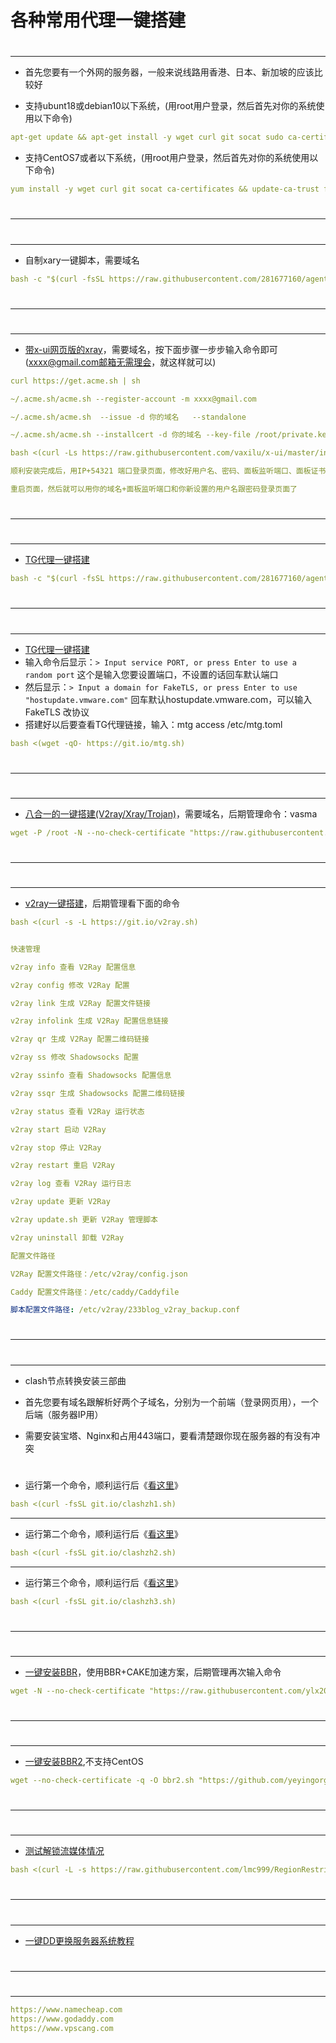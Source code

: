 # 各种常用代理一键搭建
#
---

- 首先您要有一个外网的服务器，一般来说线路用香港、日本、新加坡的应该比较好

- 支持ubunt18或debian10以下系统，(用root用户登录，然后首先对你的系统使用以下命令)
```yaml
apt-get update && apt-get install -y wget curl git socat sudo ca-certificates && update-ca-certificates
```

- 支持CentOS7或者以下系统，(用root用户登录，然后首先对你的系统使用以下命令)
```yaml
yum install -y wget curl git socat ca-certificates && update-ca-trust force-enable && yum update -y
```
#
---
#
---
- 自制xary一键脚本，需要域名
```yaml
bash -c "$(curl -fsSL https://raw.githubusercontent.com/281677160/agent/main/xray_install.sh)"
```
#
---
#
---
- [带x-ui网页版的xray](https://github.com/vaxilu/x-ui)，需要域名，按下面步骤一步步输入命令即可(xxxx@gmail.com邮箱无需理会，就这样就可以)
```yaml
curl https://get.acme.sh | sh

~/.acme.sh/acme.sh --register-account -m xxxx@gmail.com

~/.acme.sh/acme.sh  --issue -d 你的域名   --standalone

~/.acme.sh/acme.sh --installcert -d 你的域名 --key-file /root/private.key --fullchain-file /root/cert.crt

bash <(curl -Ls https://raw.githubusercontent.com/vaxilu/x-ui/master/install.sh)

顺利安装完成后，用IP+54321 端口登录页面，修改好用户名、密码、面板监听端口、面板证书公钥文件路径、面板证书密钥文件路径

重启页面，然后就可以用你的域名+面板监听端口和你新设置的用户名跟密码登录页面了
```
#
---
#
---
- [TG代理一键搭建](https://github.com/seriyps/mtproto_proxy)
```yaml
bash -c "$(curl -fsSL https://raw.githubusercontent.com/281677160/agent/main/erlang_tg.sh)"
```
#
---
#
---
- [TG代理一键搭建](https://github.com/cutelua/mtg-dist)
- 输入命令后显示：`> Input service PORT, or press Enter to use a random port` 这个是输入您要设置端口，不设置的话回车默认端口
- 然后显示：`> Input a domain for FakeTLS, or press Enter to use "hostupdate.vmware.com"` 回车默认hostupdate.vmware.com，可以输入 FakeTLS 改协议
- 搭建好以后要查看TG代理链接，输入：mtg access /etc/mtg.toml
```yaml
bash <(wget -qO- https://git.io/mtg.sh)
```
#
---
#
---
- [八合一的一键搭建(V2ray/Xray/Trojan)](https://github.com/mack-a/v2ray-agent)，需要域名，后期管理命令：vasma
```yaml
wget -P /root -N --no-check-certificate "https://raw.githubusercontent.com/mack-a/v2ray-agent/master/install.sh" && chmod 700 /root/install.sh && /root/install.sh
```
#
---
#
---
- [v2ray一键搭建](https://github.com/gms1979/v2ray)，后期管理看下面的命令
```yaml
bash <(curl -s -L https://git.io/v2ray.sh)
```
```yaml

快速管理

v2ray info 查看 V2Ray 配置信息

v2ray config 修改 V2Ray 配置

v2ray link 生成 V2Ray 配置文件链接

v2ray infolink 生成 V2Ray 配置信息链接

v2ray qr 生成 V2Ray 配置二维码链接

v2ray ss 修改 Shadowsocks 配置

v2ray ssinfo 查看 Shadowsocks 配置信息

v2ray ssqr 生成 Shadowsocks 配置二维码链接

v2ray status 查看 V2Ray 运行状态

v2ray start 启动 V2Ray

v2ray stop 停止 V2Ray

v2ray restart 重启 V2Ray

v2ray log 查看 V2Ray 运行日志

v2ray update 更新 V2Ray

v2ray update.sh 更新 V2Ray 管理脚本

v2ray uninstall 卸载 V2Ray

配置文件路径

V2Ray 配置文件路径：/etc/v2ray/config.json

Caddy 配置文件路径：/etc/caddy/Caddyfile

脚本配置文件路径: /etc/v2ray/233blog_v2ray_backup.conf
```
#
---
#
---
- clash节点转换安装三部曲

- 首先您要有域名跟解析好两个子域名，分别为一个前端（登录网页用），一个后端（服务器IP用）
- 需要安装宝塔、Nginx和占用443端口，要看清楚跟你现在服务器的有没有冲突
#
- 运行第一个命令，顺利运行后《[看这里](https://github.com/281677160/agent/blob/main/doc/taota01.png)》
```yaml
bash <(curl -fsSL git.io/clashzh1.sh)
```
---
- 运行第二个命令，顺利运行后《[看这里](https://github.com/281677160/agent/blob/main/doc/clash.md)》
```yaml
bash <(curl -fsSL git.io/clashzh2.sh)
```
---
- 运行第三个命令，顺利运行后《[看这里](https://github.com/281677160/agent/blob/main/doc/taota13.png)》
```yaml
bash <(curl -fsSL git.io/clashzh3.sh)
```
#
---
#
---
- [一键安装BBR](https://github.com/ylx2016/Linux-NetSpeed)，使用BBR+CAKE加速方案，后期管理再次输入命令
```yaml
wget -N --no-check-certificate "https://raw.githubusercontent.com/ylx2016/Linux-NetSpeed/master/tcp.sh" && chmod +x tcp.sh && ./tcp.sh
```
#
---
#
---
- [一键安装BBR2](https://github.com/yeyingorg/bbr2.sh),不支持CentOS
```yaml
wget --no-check-certificate -q -O bbr2.sh "https://github.com/yeyingorg/bbr2.sh/raw/master/bbr2.sh" && chmod +x bbr2.sh && bash bbr2.sh auto
```
#
---
#
---
- [测试解锁流媒体情况](https://github.com/lmc999/RegionRestrictionCheck)
```yaml
bash <(curl -L -s https://raw.githubusercontent.com/lmc999/RegionRestrictionCheck/main/check.sh)
```
#
---
#
---
- [一键DD更换服务器系统教程](https://www.moeelf.com/archives/293.html)
#
---
#
---
```yaml
https://www.namecheap.com
https://www.godaddy.com
https://www.vpscang.com
```
